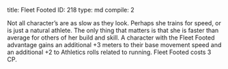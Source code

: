 title:          Fleet Footed
ID:             218
type:           md
compile:        2


Not all character’s are as slow as they look. Perhaps she trains for speed, or is just a natural athlete. The only thing that matters is that she is faster than average for others of her build and skill. A character with the Fleet Footed advantage gains an additional +3 meters to their base movement speed and an additional +2 to Athletics rolls related to running. Fleet Footed costs 3 CP.